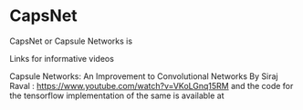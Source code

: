 # CapsNet

CapsNet or Capsule Networks is 



Links for informative videos

Capsule Networks: An Improvement to Convolutional Networks By Siraj Raval : https://www.youtube.com/watch?v=VKoLGnq15RM and the code for the tensorflow implementation of the same is available at 
